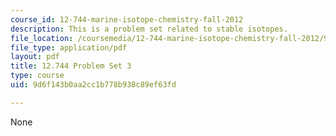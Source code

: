 ```yaml
---
course_id: 12-744-marine-isotope-chemistry-fall-2012
description: This is a problem set related to stable isotopes.
file_location: /coursemedia/12-744-marine-isotope-chemistry-fall-2012/9d6f143b0aa2cc1b778b938c89ef63fd_MIT12_744F12_Prob_Set3.pdf
file_type: application/pdf
layout: pdf
title: 12.744 Problem Set 3
type: course
uid: 9d6f143b0aa2cc1b778b938c89ef63fd

---
```

None